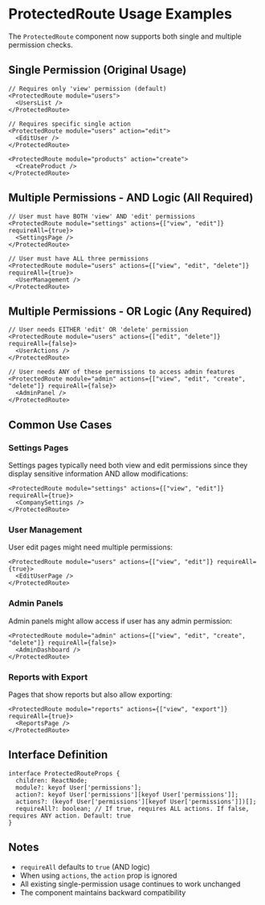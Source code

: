 # ProtectedRoute Usage Examples

The `ProtectedRoute` component now supports both single and multiple permission checks.

## Single Permission (Original Usage)

```tsx
// Requires only 'view' permission (default)
<ProtectedRoute module="users">
  <UsersList />
</ProtectedRoute>

// Requires specific single action
<ProtectedRoute module="users" action="edit">
  <EditUser />
</ProtectedRoute>

<ProtectedRoute module="products" action="create">
  <CreateProduct />
</ProtectedRoute>
```

## Multiple Permissions - AND Logic (All Required)

```tsx
// User must have BOTH 'view' AND 'edit' permissions
<ProtectedRoute module="settings" actions={["view", "edit"]} requireAll={true}>
  <SettingsPage />
</ProtectedRoute>

// User must have ALL three permissions
<ProtectedRoute module="users" actions={["view", "edit", "delete"]} requireAll={true}>
  <UserManagement />
</ProtectedRoute>
```

## Multiple Permissions - OR Logic (Any Required)

```tsx
// User needs EITHER 'edit' OR 'delete' permission
<ProtectedRoute module="users" actions={["edit", "delete"]} requireAll={false}>
  <UserActions />
</ProtectedRoute>

// User needs ANY of these permissions to access admin features
<ProtectedRoute module="admin" actions={["view", "edit", "create", "delete"]} requireAll={false}>
  <AdminPanel />
</ProtectedRoute>
```

## Common Use Cases

### Settings Pages
Settings pages typically need both view and edit permissions since they display sensitive information AND allow modifications:

```tsx
<ProtectedRoute module="settings" actions={["view", "edit"]} requireAll={true}>
  <CompanySettings />
</ProtectedRoute>
```

### User Management
User edit pages might need multiple permissions:

```tsx
<ProtectedRoute module="users" actions={["view", "edit"]} requireAll={true}>
  <EditUserPage />
</ProtectedRoute>
```

### Admin Panels
Admin panels might allow access if user has any admin permission:

```tsx
<ProtectedRoute module="admin" actions={["view", "edit", "create", "delete"]} requireAll={false}>
  <AdminDashboard />
</ProtectedRoute>
```

### Reports with Export
Pages that show reports but also allow exporting:

```tsx
<ProtectedRoute module="reports" actions={["view", "export"]} requireAll={true}>
  <ReportsPage />
</ProtectedRoute>
```

## Interface Definition

```tsx
interface ProtectedRouteProps {
  children: ReactNode;
  module?: keyof User['permissions'];
  action?: keyof User['permissions'][keyof User['permissions']];
  actions?: (keyof User['permissions'][keyof User['permissions']])[];
  requireAll?: boolean; // If true, requires ALL actions. If false, requires ANY action. Default: true
}
```

## Notes

- `requireAll` defaults to `true` (AND logic)
- When using `actions`, the `action` prop is ignored
- All existing single-permission usage continues to work unchanged
- The component maintains backward compatibility
